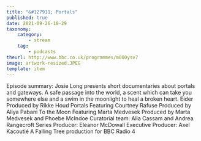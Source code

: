 ```yaml
---
title: "&#127911; Portals"
published: true
date: 2021-09-26-10-29
taxonomy:
    category:
        - stream
    tag:
        - podcasts
theurl: http://www.bbc.co.uk/programmes/m000ysv7
image: artwork-resized.JPEG
template: item
---
```


Episode summary: Josie Long presents short documentaries about portals and gateways. A safe passage into the world, a scent which can take you somewhere else and a swim in the moonlight to heal a broken heart. Eider Produced by Rikke Houd Portals Featuring Courtney Rafuse Produced by Aliya Pabani To the Moon Featuring Marta Medvesek Produced by Marta Medvesek and Phoebe McIndoe Curatorial team: Alia Cassam and Andrea Rangecroft Series Producer: Eleanor McDowall Executive Producer: Axel Kacouti&eacute; A Falling Tree production for BBC Radio 4
